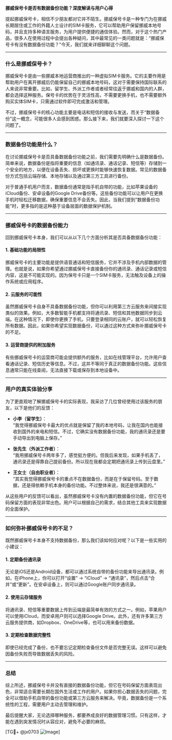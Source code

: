 **挪威保号卡是否有数据备份功能？深度解读与用户心得**

提起挪威保号卡，相信不少朋友都对它并不陌生。挪威保号卡是一种专门为在挪威长期居住或工作的外籍人士设计的SIM卡服务，它可以帮助用户保留挪威本地号码，并且支持多种语言服务，为用户提供便捷的通信体验。然而，对于这个热门产品，很多人在使用过程中会提出各种疑问，其中最常见的一类问题就是：“挪威保号卡有没有数据备份功能？”今天，我们就来详细聊聊这个问题。

---

### 什么是挪威保号卡？

挪威保号卡是由一些挪威本地运营商推出的一种虚拟SIM卡服务。它的主要作用是帮助用户在离开挪威后仍能保留自己的挪威本地号码，这对于需要保持国际联系的人来说非常重要。比如，留学生、外派工作者或者经常往返于挪威和国内的人群，都会选择这种服务。保号卡的优势在于灵活性高，不需要更换手机，也不需要额外购买实体SIM卡，只需通过软件即可完成激活和管理。

不过，挪威保号卡的核心功能主要是电话和短信的接收与发送，而关于“数据备份”这一概念，可能很多人会感到困惑。那么接下来，我们就要深入探讨一下这个问题了。

---

### 数据备份功能是什么？

在讨论挪威保号卡是否具备数据备份功能之前，我们需要先明确什么是数据备份。简单来说，数据备份是指将重要的信息（如通讯录、通话记录、短信等）存储到一个安全的地方，以便在设备丢失、损坏或更换时能够快速恢复数据。常见的数据备份方式包括云端存储、本地存储以及通过第三方工具进行备份。

对于普通手机用户而言，数据备份通常是指手机自带的功能，比如苹果设备的iCloud备份、安卓设备的Google Drive备份等。这些备份功能可以让用户在更换手机时轻松迁移数据，确保重要信息不会丢失。因此，当我们提到“数据备份功能”时，更多指的是这种基于设备层面的数据保护机制。

---

### 挪威保号卡的数据备份能力

回到挪威保号卡本身，我们可以从以下几个方面分析其是否具备数据备份功能：

#### 1. **基础功能的局限性**
挪威保号卡的主要功能是提供语音通话和短信服务，它并不涉及手机内部数据的管理。也就是说，如果你希望通过挪威保号卡直接备份你的通讯录、通话记录或短信内容，这是不可能实现的。因为保号卡只是一个SIM卡服务，无法触及设备上的操作系统或应用程序。

#### 2. **云服务的可能性**
虽然挪威保号卡自身不具备数据备份功能，但你可以利用第三方云服务来间接实现类似的效果。例如，大多数智能手机都支持将通讯录、短信和其他数据同步到云端。在这种情况下，即使你更换了手机，只要登录相同的云账户，就可以轻松恢复所有数据。因此，如果你希望实现数据备份，可以通过这种方式来弥补挪威保号卡的不足。

#### 3. **运营商提供的附加服务**
有些挪威保号卡的运营商可能会提供额外的服务，比如在线管理平台，允许用户查看通话记录、短信历史等信息。不过，这并不等同于真正的数据备份功能。这些信息通常只能在线查阅，无法直接下载或保存到本地设备中。

---

### 用户的真实体验分享

为了更直观地了解挪威保号卡的实际表现，我采访了几位曾经使用过该服务的朋友，以下是他们的反馈：

- **小李（留学生）**：  
  “我觉得挪威保号卡最大的优点就是保留了我的本地号码，让我在国内也能接收到国外的来电和短信。不过，它确实没有数据备份功能，我的通讯录还是要手动导出到电脑上保存。”

- **张先生（外派工作者）**：  
  “我用挪威保号卡两年多了，感觉挺方便的。但我后来发现，如果手机丢了，通讯录还是得靠自己提前备份。所以现在我都会定期把通讯录上传到云盘里。”

- **王女士（自由职业者）**：  
  “其实我觉得挪威保号卡的重点不在数据备份，而是在于保留号码。至于数据，还是得依赖手机本身的备份功能。不过整体来说，我还是很满意的。”

从这些用户的反馈可以看出，虽然挪威保号卡没有内置的数据备份功能，但它在号码保留方面的表现非常出色。用户可以根据自己的需求，结合其他工具来实现数据的全面保护。

---

### 如何弥补挪威保号卡的不足？

既然挪威保号卡本身不支持数据备份，那么我们该如何应对呢？以下是一些实用的小建议：

#### 1. **定期备份通讯录**
无论是iOS还是Android设备，都可以通过系统自带的备份功能来导出通讯录。例如，在iPhone上，你可以打开“设置” -> “iCloud” -> “通讯录”，然后点击“合并”或“更新”。在安卓设备上，则可以通过Google账户同步通讯录。

#### 2. **使用云存储服务**
将通讯录、短信等重要数据上传到云端是最简单有效的方式之一。例如，苹果用户可以使用iCloud，而安卓用户则可以选择Google Drive。此外，还有许多第三方云服务提供商，如Dropbox、OneDrive等，也可以用来备份数据。

#### 3. **定期检查数据完整性**
即使已经完成了备份，也不要忘记定期检查备份文件是否完整无误。这样可以避免因备份失败而导致数据丢失的风险。

---

### 总结

综上所述，挪威保号卡并没有直接的数据备份功能，但它在号码保留方面表现出色，非常适合需要长期在国外生活或工作的用户。如果你担心数据丢失的问题，完全可以借助手机自带的备份功能或第三方云服务来解决。毕竟，数据备份是一个系统性的工程，需要用户主动去管理和维护。

最后提醒大家，无论选择哪种服务，都要养成良好的数据管理习惯。只有这样，才能在遇到突发情况时从容应对，避免不必要的麻烦。

[TG💪+ @jx0703 ![Image](https://github.com/user-attachments/assets/dbca1d08-cadb-493c-b0ec-ad6f7a83f270)]